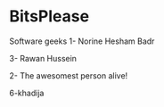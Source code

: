 # BitsPlease
Software geeks
1- Norine Hesham Badr

3- Rawan Hussein

2- The awesomest person alive!

6-khadija

